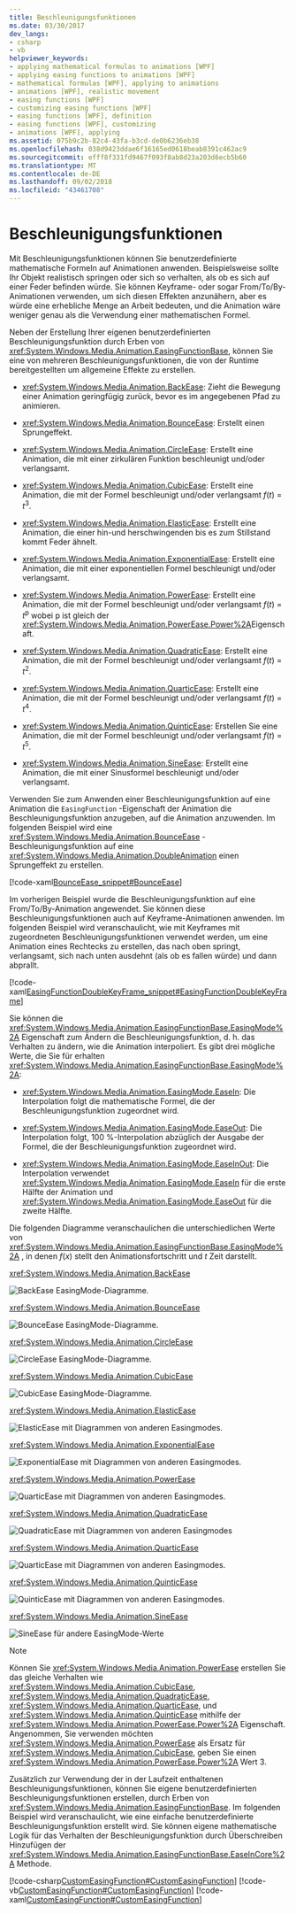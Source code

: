 ```yaml
---
title: Beschleunigungsfunktionen
ms.date: 03/30/2017
dev_langs:
- csharp
- vb
helpviewer_keywords:
- applying mathematical formulas to animations [WPF]
- applying easing functions to animations [WPF]
- mathematical formulas [WPF], applying to animations
- animations [WPF], realistic movement
- easing functions [WPF]
- customizing easing functions [WPF]
- easing functions [WPF], definition
- easing functions [WPF], customizing
- animations [WPF], applying
ms.assetid: 075b9c2b-82c4-43fa-b3cd-de0b6236eb38
ms.openlocfilehash: 038d9423ddae6f16165ed0618beab8391c462ac9
ms.sourcegitcommit: efff8f331fd9467f093f8ab8d23a203d6ecb5b60
ms.translationtype: MT
ms.contentlocale: de-DE
ms.lasthandoff: 09/02/2018
ms.locfileid: "43461708"
---
```

# <a name="easing-functions"></a>Beschleunigungsfunktionen
Mit Beschleunigungsfunktionen können Sie benutzerdefinierte mathematische Formeln auf Animationen anwenden. Beispielsweise sollte Ihr Objekt realistisch springen oder sich so verhalten, als ob es sich auf einer Feder befinden würde. Sie können Keyframe- oder sogar From/To/By-Animationen verwenden, um sich diesen Effekten anzunähern, aber es würde eine erhebliche Menge an Arbeit bedeuten, und die Animation wäre weniger genau als die Verwendung einer mathematischen Formel.  
  
 Neben der Erstellung Ihrer eigenen benutzerdefinierten Beschleunigungsfunktion durch Erben von <xref:System.Windows.Media.Animation.EasingFunctionBase>, können Sie eine von mehreren Beschleunigungsfunktionen, die von der Runtime bereitgestellten um allgemeine Effekte zu erstellen.  
  
-   <xref:System.Windows.Media.Animation.BackEase>: Zieht die Bewegung einer Animation geringfügig zurück, bevor es im angegebenen Pfad zu animieren.  
  
-   <xref:System.Windows.Media.Animation.BounceEase>: Erstellt einen Sprungeffekt.  
  
-   <xref:System.Windows.Media.Animation.CircleEase>: Erstellt eine Animation, die mit einer zirkulären Funktion beschleunigt und/oder verlangsamt.  
  
-   <xref:System.Windows.Media.Animation.CubicEase>: Erstellt eine Animation, die mit der Formel beschleunigt und/oder verlangsamt *f*(*t*) = *t*<sup>3</sup>.  
  
-   <xref:System.Windows.Media.Animation.ElasticEase>: Erstellt eine Animation, die einer hin-und herschwingenden bis es zum Stillstand kommt Feder ähnelt.  
  
-   <xref:System.Windows.Media.Animation.ExponentialEase>: Erstellt eine Animation, die mit einer exponentiellen Formel beschleunigt und/oder verlangsamt.  
  
-   <xref:System.Windows.Media.Animation.PowerEase>: Erstellt eine Animation, die mit der Formel beschleunigt und/oder verlangsamt *f*(*t*) = *t*<sup>p</sup> wobei p ist gleich der <xref:System.Windows.Media.Animation.PowerEase.Power%2A>Eigenschaft.  
  
-   <xref:System.Windows.Media.Animation.QuadraticEase>: Erstellt eine Animation, die mit der Formel beschleunigt und/oder verlangsamt *f*(*t*) = *t*<sup>2</sup>.  
  
-   <xref:System.Windows.Media.Animation.QuarticEase>: Erstellt eine Animation, die mit der Formel beschleunigt und/oder verlangsamt *f*(*t*) = *t*<sup>4</sup>.  
  
-   <xref:System.Windows.Media.Animation.QuinticEase>: Erstellen Sie eine Animation, die mit der Formel beschleunigt und/oder verlangsamt *f*(*t*) = *t*<sup>5</sup>.  
  
-   <xref:System.Windows.Media.Animation.SineEase>: Erstellt eine Animation, die mit einer Sinusformel beschleunigt und/oder verlangsamt.  
  
 Verwenden Sie zum Anwenden einer Beschleunigungsfunktion auf eine Animation die `EasingFunction` -Eigenschaft der Animation die Beschleunigungsfunktion anzugeben, auf die Animation anzuwenden. Im folgenden Beispiel wird eine <xref:System.Windows.Media.Animation.BounceEase> -Beschleunigungsfunktion auf eine <xref:System.Windows.Media.Animation.DoubleAnimation> einen Sprungeffekt zu erstellen.  
  
 [!code-xaml[BounceEase_snippet#BounceEase](../../../../samples/snippets/csharp/VS_Snippets_Wpf/bounceease_snippet/CS/window1.xaml#bounceease)]  
  
 Im vorherigen Beispiel wurde die Beschleunigungsfunktion auf eine From/To/By-Animation angewendet. Sie können diese Beschleunigungsfunktionen auch auf Keyframe-Animationen anwenden. Im folgenden Beispiel wird veranschaulicht, wie mit Keyframes mit zugeordneten Beschleunigungsfunktionen verwendet werden, um eine Animation eines Rechtecks zu erstellen, das nach oben springt, verlangsamt, sich nach unten ausdehnt (als ob es fallen würde) und dann abprallt.  
  
 [!code-xaml[EasingFunctionDoubleKeyFrame_snippet#EasingFunctionDoubleKeyFrame](../../../../samples/snippets/csharp/VS_Snippets_Wpf/easingfunctiondoublekeyframe_snippet/CS/window1.xaml#easingfunctiondoublekeyframe)]  
  
 Sie können die <xref:System.Windows.Media.Animation.EasingFunctionBase.EasingMode%2A> Eigenschaft zum Ändern die Beschleunigungsfunktion, d. h. das Verhalten zu ändern, wie die Animation interpoliert. Es gibt drei mögliche Werte, die Sie für erhalten <xref:System.Windows.Media.Animation.EasingFunctionBase.EasingMode%2A>:  
  
-   <xref:System.Windows.Media.Animation.EasingMode.EaseIn>: Die Interpolation folgt die mathematische Formel, die der Beschleunigungsfunktion zugeordnet wird.  
  
-   <xref:System.Windows.Media.Animation.EasingMode.EaseOut>: Die Interpolation folgt, 100 %-Interpolation abzüglich der Ausgabe der Formel, die der Beschleunigungsfunktion zugeordnet wird.  
  
-   <xref:System.Windows.Media.Animation.EasingMode.EaseInOut>: Die Interpolation verwendet <xref:System.Windows.Media.Animation.EasingMode.EaseIn> für die erste Hälfte der Animation und <xref:System.Windows.Media.Animation.EasingMode.EaseOut> für die zweite Hälfte.  
  
 Die folgenden Diagramme veranschaulichen die unterschiedlichen Werte von <xref:System.Windows.Media.Animation.EasingFunctionBase.EasingMode%2A> , in denen *f*(*x*) stellt den Animationsfortschritt und *t* Zeit darstellt.  
  
 <xref:System.Windows.Media.Animation.BackEase>  
  
 ![BackEase EasingMode-Diagramme.](../../../../docs/framework/wpf/graphics-multimedia/media/backease-graph.png "BackEase_Graph")  
  
 <xref:System.Windows.Media.Animation.BounceEase>  
  
 ![BounceEase EasingMode-Diagramme.](../../../../docs/framework/wpf/graphics-multimedia/media/bounceease-graph.png "BounceEase_Graph")  
  
 <xref:System.Windows.Media.Animation.CircleEase>  
  
 ![CircleEase EasingMode-Diagramme.](../../../../docs/framework/wpf/graphics-multimedia/media/circleease-graph.png "CircleEase_Graph")  
  
 <xref:System.Windows.Media.Animation.CubicEase>  
  
 ![CubicEase EasingMode-Diagramme.](../../../../docs/framework/wpf/graphics-multimedia/media/cubicease-graph.png "CubicEase_Graph")  
  
 <xref:System.Windows.Media.Animation.ElasticEase>  
  
 ![ElasticEase mit Diagrammen von anderen Easingmodes.](../../../../docs/framework/wpf/graphics-multimedia/media/elasticease-graph.png "ElasticEase_Graph")  
  
 <xref:System.Windows.Media.Animation.ExponentialEase>  
  
 ![ExponentialEase mit Diagrammen von anderen Easingmodes.](../../../../docs/framework/wpf/graphics-multimedia/media/exponentialease-graph.png "ExponentialEase_Graph")  
  
 <xref:System.Windows.Media.Animation.PowerEase>  
  
 ![QuarticEase mit Diagrammen von anderen Easingmodes.](../../../../docs/framework/wpf/graphics-multimedia/media/quarticease-graph.png "QuarticEase_Graph")  
  
 <xref:System.Windows.Media.Animation.QuadraticEase>  
  
 ![QuadraticEase mit Diagrammen von anderen Easingmodes](../../../../docs/framework/wpf/graphics-multimedia/media/quadraticease-graph.png "QuadraticEase_Graph")  
  
 <xref:System.Windows.Media.Animation.QuarticEase>  
  
 ![QuarticEase mit Diagrammen von anderen Easingmodes.](../../../../docs/framework/wpf/graphics-multimedia/media/quarticease-graph.png "QuarticEase_Graph")  
  
 <xref:System.Windows.Media.Animation.QuinticEase>  
  
 ![QuinticEase mit Diagrammen von anderen Easingmodes.](../../../../docs/framework/wpf/graphics-multimedia/media/quinticease-graph.png "QuinticEase_Graph")  
  
 <xref:System.Windows.Media.Animation.SineEase>  
  
 ![SineEase für andere EasingMode-Werte](../../../../docs/framework/wpf/graphics-multimedia/media/sineease-graph.png "SineEase_Graph")  
  
> [!NOTE]
>  Können Sie <xref:System.Windows.Media.Animation.PowerEase> erstellen Sie das gleiche Verhalten wie <xref:System.Windows.Media.Animation.CubicEase>, <xref:System.Windows.Media.Animation.QuadraticEase>, <xref:System.Windows.Media.Animation.QuarticEase>, und <xref:System.Windows.Media.Animation.QuinticEase> mithilfe der <xref:System.Windows.Media.Animation.PowerEase.Power%2A> Eigenschaft. Angenommen, Sie verwenden möchten <xref:System.Windows.Media.Animation.PowerEase> als Ersatz für <xref:System.Windows.Media.Animation.CubicEase>, geben Sie einen <xref:System.Windows.Media.Animation.PowerEase.Power%2A> Wert 3.  
  
 Zusätzlich zur Verwendung der in der Laufzeit enthaltenen Beschleunigungsfunktionen, können Sie eigene benutzerdefinierten Beschleunigungsfunktionen erstellen, durch Erben von <xref:System.Windows.Media.Animation.EasingFunctionBase>. Im folgenden Beispiel wird veranschaulicht, wie eine einfache benutzerdefinierte Beschleunigungsfunktion erstellt wird. Sie können eigene mathematische Logik für das Verhalten der Beschleunigungsfunktion durch Überschreiben Hinzufügen der <xref:System.Windows.Media.Animation.EasingFunctionBase.EaseInCore%2A> Methode.   
  
 [!code-csharp[CustomEasingFunction#CustomEasingFunction](../../../../samples/snippets/csharp/VS_Snippets_Wpf/customeasingfunction/csharp/customlog10easingfunction.cs#customeasingfunction)]
 [!code-vb[CustomEasingFunction#CustomEasingFunction](../../../../samples/snippets/visualbasic/VS_Snippets_Wpf/customeasingfunction/visualbasic/customlog10easingfunction.vb#customeasingfunction)]
 [!code-xaml[CustomEasingFunction#CustomEasingFunction](../../../../samples/snippets/csharp/VS_Snippets_Wpf/customeasingfunction/csharp/window1.xaml#customeasingfunction)]
